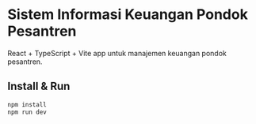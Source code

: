 # Sistem Informasi Keuangan Pondok Pesantren

React + TypeScript + Vite app untuk manajemen keuangan pondok pesantren.

## Install & Run
```bash
npm install
npm run dev
